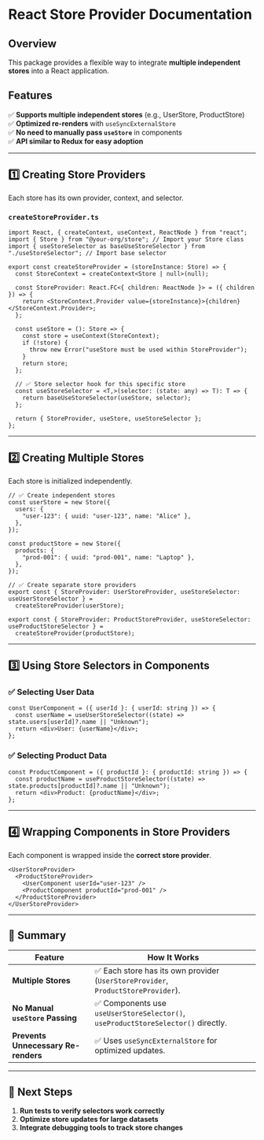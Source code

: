 # React Store Provider Documentation

## Overview
This package provides a flexible way to integrate **multiple independent stores** into a React application.

## Features
✅ **Supports multiple independent stores** (e.g., UserStore, ProductStore)  
✅ **Optimized re-renders** with `useSyncExternalStore`  
✅ **No need to manually pass `useStore`** in components  
✅ **API similar to Redux for easy adoption**

---

## 1️⃣ Creating Store Providers
Each store has its own provider, context, and selector.

### **`createStoreProvider.ts`**
```tsx
import React, { createContext, useContext, ReactNode } from "react";
import { Store } from "@your-org/store"; // Import your Store class
import { useStoreSelector as baseUseStoreSelector } from "./useStoreSelector"; // Import base selector

export const createStoreProvider = (storeInstance: Store) => {
  const StoreContext = createContext<Store | null>(null);

  const StoreProvider: React.FC<{ children: ReactNode }> = ({ children }) => {
    return <StoreContext.Provider value={storeInstance}>{children}</StoreContext.Provider>;
  };

  const useStore = (): Store => {
    const store = useContext(StoreContext);
    if (!store) {
      throw new Error("useStore must be used within StoreProvider");
    }
    return store;
  };

  // ✅ Store selector hook for this specific store
  const useStoreSelector = <T,>(selector: (state: any) => T): T => {
    return baseUseStoreSelector(useStore, selector);
  };

  return { StoreProvider, useStore, useStoreSelector };
};
```

---

## 2️⃣ Creating Multiple Stores
Each store is initialized independently.

```tsx
// ✅ Create independent stores
const userStore = new Store({
  users: {
    "user-123": { uuid: "user-123", name: "Alice" },
  },
});

const productStore = new Store({
  products: {
    "prod-001": { uuid: "prod-001", name: "Laptop" },
  },
});

// ✅ Create separate store providers
export const { StoreProvider: UserStoreProvider, useStoreSelector: useUserStoreSelector } =
  createStoreProvider(userStore);

export const { StoreProvider: ProductStoreProvider, useStoreSelector: useProductStoreSelector } =
  createStoreProvider(productStore);
```

---

## 3️⃣ Using Store Selectors in Components
### ✅ **Selecting User Data**
```tsx
const UserComponent = ({ userId }: { userId: string }) => {
  const userName = useUserStoreSelector((state) => state.users[userId]?.name || "Unknown");
  return <div>User: {userName}</div>;
};
```

### ✅ **Selecting Product Data**
```tsx
const ProductComponent = ({ productId }: { productId: string }) => {
  const productName = useProductStoreSelector((state) => state.products[productId]?.name || "Unknown");
  return <div>Product: {productName}</div>;
};
```

---

## 4️⃣ Wrapping Components in Store Providers
Each component is wrapped inside the **correct store provider**.

```tsx
<UserStoreProvider>
  <ProductStoreProvider>
    <UserComponent userId="user-123" />
    <ProductComponent productId="prod-001" />
  </ProductStoreProvider>
</UserStoreProvider>
```

---

## 🔹 Summary
| Feature | How It Works |
|---------|-------------|
| **Multiple Stores** | ✅ Each store has its own provider (`UserStoreProvider`, `ProductStoreProvider`). |
| **No Manual `useStore` Passing** | ✅ Components use `useUserStoreSelector()`, `useProductStoreSelector()` directly. |
| **Prevents Unnecessary Re-renders** | ✅ Uses `useSyncExternalStore` for optimized updates. |

---

## 🚀 Next Steps
1. **Run tests to verify selectors work correctly**
2. **Optimize store updates for large datasets**
3. **Integrate debugging tools to track store changes**